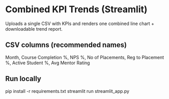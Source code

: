 # Combined KPI Trends (Streamlit)
Uploads a single CSV with KPIs and renders one combined line chart + downloadable trend report.

## CSV columns (recommended names)
Month, Course Completion %, NPS %, No of Placements, Reg to Placement %, Active Student %, Avg Mentor Rating

## Run locally
pip install -r requirements.txt
streamlit run streamlit_app.py
